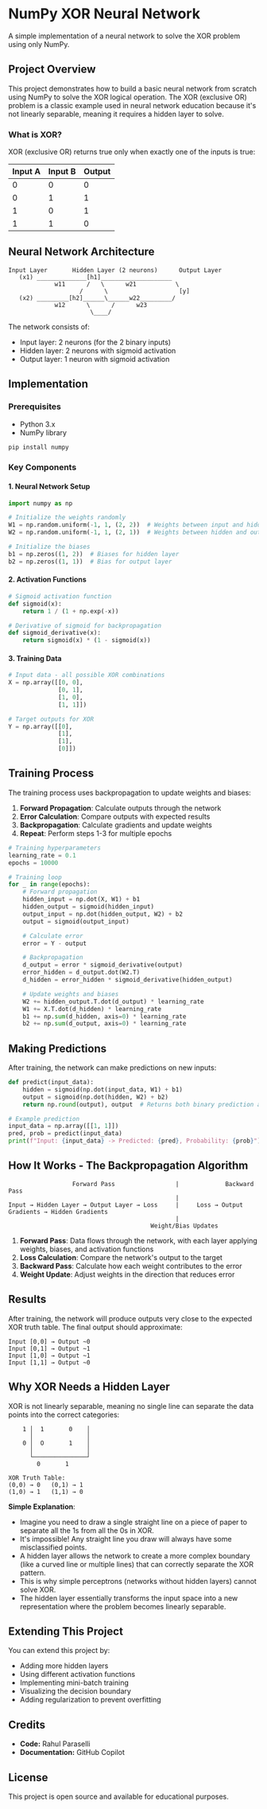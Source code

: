 # NumPy XOR Neural Network

A simple implementation of a neural network to solve the XOR problem using only NumPy.

## Project Overview

This project demonstrates how to build a basic neural network from scratch using NumPy to solve the XOR logical operation. The XOR (exclusive OR) problem is a classic example used in neural network education because it's not linearly separable, meaning it requires a hidden layer to solve.

### What is XOR?

XOR (exclusive OR) returns true only when exactly one of the inputs is true:

| Input A | Input B | Output |
|---------|---------|--------|
| 0       | 0       | 0      |
| 0       | 1       | 1      |
| 1       | 0       | 1      |
| 1       | 1       | 0      |

## Neural Network Architecture

```
Input Layer       Hidden Layer (2 neurons)      Output Layer
   (x1) ______________[h1]____________________  
             w11      /   \      w21           \ 
                    /      \                    [y]
   (x2) _________[h2]______\______w22_________/
             w12      \      /      w23
                       \____/
```

The network consists of:
- Input layer: 2 neurons (for the 2 binary inputs)
- Hidden layer: 2 neurons with sigmoid activation
- Output layer: 1 neuron with sigmoid activation

## Implementation

### Prerequisites

- Python 3.x
- NumPy library

```bash
pip install numpy
```

### Key Components

#### 1. Neural Network Setup

```python
import numpy as np

# Initialize the weights randomly
W1 = np.random.uniform(-1, 1, (2, 2))  # Weights between input and hidden layer
W2 = np.random.uniform(-1, 1, (2, 1))  # Weights between hidden and output layer

# Initialize the biases
b1 = np.zeros((1, 2))  # Biases for hidden layer
b2 = np.zeros((1, 1))  # Bias for output layer
```

#### 2. Activation Functions

```python
# Sigmoid activation function
def sigmoid(x):
    return 1 / (1 + np.exp(-x))

# Derivative of sigmoid for backpropagation
def sigmoid_derivative(x):
    return sigmoid(x) * (1 - sigmoid(x))
```

#### 3. Training Data

```python
# Input data - all possible XOR combinations
X = np.array([[0, 0],
              [0, 1],
              [1, 0],
              [1, 1]])

# Target outputs for XOR
Y = np.array([[0],
              [1],
              [1],
              [0]])
```

## Training Process

The training process uses backpropagation to update weights and biases:

1. **Forward Propagation**: Calculate outputs through the network
2. **Error Calculation**: Compare outputs with expected results
3. **Backpropagation**: Calculate gradients and update weights
4. **Repeat**: Perform steps 1-3 for multiple epochs

```python
# Training hyperparameters
learning_rate = 0.1
epochs = 10000

# Training loop
for _ in range(epochs):
    # Forward propagation
    hidden_input = np.dot(X, W1) + b1
    hidden_output = sigmoid(hidden_input)
    output_input = np.dot(hidden_output, W2) + b2
    output = sigmoid(output_input)

    # Calculate error
    error = Y - output

    # Backpropagation
    d_output = error * sigmoid_derivative(output)
    error_hidden = d_output.dot(W2.T)
    d_hidden = error_hidden * sigmoid_derivative(hidden_output)

    # Update weights and biases
    W2 += hidden_output.T.dot(d_output) * learning_rate
    W1 += X.T.dot(d_hidden) * learning_rate
    b1 += np.sum(d_hidden, axis=0) * learning_rate
    b2 += np.sum(d_output, axis=0) * learning_rate
```

## Making Predictions

After training, the network can make predictions on new inputs:

```python
def predict(input_data):
    hidden = sigmoid(np.dot(input_data, W1) + b1)
    output = sigmoid(np.dot(hidden, W2) + b2)
    return np.round(output), output  # Returns both binary prediction and probability

# Example prediction
input_data = np.array([[1, 1]])
pred, prob = predict(input_data)
print(f"Input: {input_data} -> Predicted: {pred}, Probability: {prob}")
```

## How It Works - The Backpropagation Algorithm

```
                  Forward Pass                 |             Backward Pass
                                               |
Input → Hidden Layer → Output Layer → Loss     |     Loss → Output Gradients → Hidden Gradients
                                               |
                                        Weight/Bias Updates
```

1. **Forward Pass**: Data flows through the network, with each layer applying weights, biases, and activation functions
2. **Loss Calculation**: Compare the network's output to the target
3. **Backward Pass**: Calculate how each weight contributes to the error
4. **Weight Update**: Adjust weights in the direction that reduces error

## Results

After training, the network will produce outputs very close to the expected XOR truth table. The final output should approximate:

```
Input [0,0] → Output ~0
Input [0,1] → Output ~1
Input [1,0] → Output ~1
Input [1,1] → Output ~0
```

## Why XOR Needs a Hidden Layer

XOR is not linearly separable, meaning no single line can separate the data points into the correct categories:

```
    1 │  1       0    │
      │               │
    0 │  O       1    │
      │               │
      └───────────────┘
        0       1
        
XOR Truth Table:
(0,0) → 0   (0,1) → 1
(1,0) → 1   (1,1) → 0
```

**Simple Explanation**: 
- Imagine you need to draw a single straight line on a piece of paper to separate all the 1s from all the 0s in XOR.
- It's impossible! Any straight line you draw will always have some misclassified points.
- A hidden layer allows the network to create a more complex boundary (like a curved line or multiple lines) that can correctly separate the XOR pattern.
- This is why simple perceptrons (networks without hidden layers) cannot solve XOR.
- The hidden layer essentially transforms the input space into a new representation where the problem becomes linearly separable.

## Extending This Project

You can extend this project by:
- Adding more hidden layers
- Using different activation functions
- Implementing mini-batch training
- Visualizing the decision boundary
- Adding regularization to prevent overfitting

## Credits

- **Code:** Rahul Paraselli
- **Documentation:** GitHub Copilot

## License

This project is open source and available for educational purposes.
